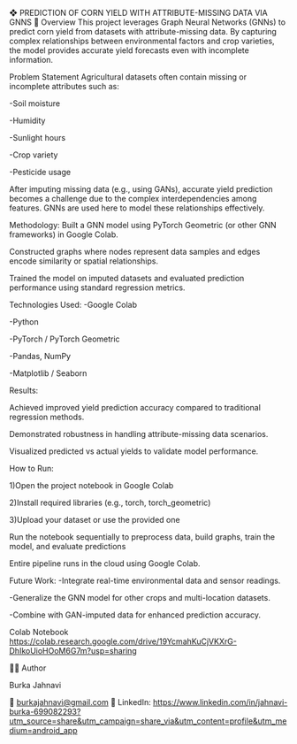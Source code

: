 ❖	PREDICTION OF CORN YIELD WITH ATTRIBUTE-MISSING DATA VIA GNNS
📌 Overview
This project leverages Graph Neural Networks (GNNs) to predict corn yield from datasets with attribute-missing data. By capturing complex relationships between environmental factors and crop varieties, the model provides accurate yield forecasts even with incomplete information.

Problem Statement
Agricultural datasets often contain missing or incomplete attributes such as:

-Soil moisture

-Humidity

-Sunlight hours

-Crop variety

-Pesticide usage

After imputing missing data (e.g., using GANs), accurate yield prediction becomes a challenge due to the complex interdependencies among features. GNNs are used here to model these relationships effectively.

Methodology:
Built a GNN model using PyTorch Geometric (or other GNN frameworks) in Google Colab.

Constructed graphs where nodes represent data samples and edges encode similarity or spatial relationships.

Trained the model on imputed datasets and evaluated prediction performance using standard regression metrics.

Technologies Used:
-Google Colab

-Python

-PyTorch / PyTorch Geometric

-Pandas, NumPy

-Matplotlib / Seaborn

Results:

Achieved improved yield prediction accuracy compared to traditional regression methods.

Demonstrated robustness in handling attribute-missing data scenarios.

Visualized predicted vs actual yields to validate model performance.

How to Run:

1)Open the project notebook in Google Colab

2)Install required libraries (e.g., torch, torch_geometric)

3)Upload your dataset or use the provided one

Run the notebook sequentially to preprocess data, build graphs, train the model, and evaluate predictions

 Entire pipeline runs in the cloud using Google Colab.

Future Work:
-Integrate real-time environmental data and sensor readings.

-Generalize the GNN model for other crops and multi-location datasets.

-Combine with GAN-imputed data for enhanced prediction accuracy.

 Colab Notebook
https://colab.research.google.com/drive/19YcmahKuCjVKXrG-DhIkoUioHOoM6G7m?usp=sharing

🧑‍💻 Author

Burka Jahnavi

📧 burkajahnavi@gmail.com
🔗 LinkedIn: https://www.linkedin.com/in/jahnavi-burka-699082293?utm_source=share&utm_campaign=share_via&utm_content=profile&utm_medium=android_app

